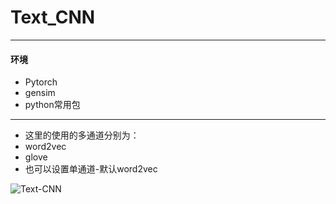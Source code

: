 # Text_CNN
******************
#### 环境
* Pytorch
* gensim
* python常用包
*************
* 这里的使用的多通道分别为：
* word2vec
* glove
* 也可以设置单通道-默认word2vec  

![Text-CNN](https://github.com/huangqianfei0916/Text_CNN/blob/master/1%20.jpg)
